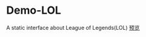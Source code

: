 # Demo-LOL
A static interface about League of Legends(LOL)
[预览](https://htmlpreview.github.io/?https://github.com/ErXun/Demo-LOL/blob/master/index.html)
